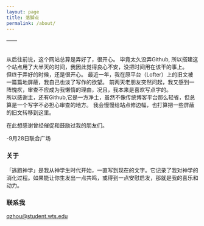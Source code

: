 ```yaml
---
layout: page
title: 落脚点
permalink: /about/
---
```



——  
<p>
  <br>
从后往前说，这个网站总算是弄好了，很开心。
毕竟太久没弄Github, 所以搭建这个站点用了大半天的时间，我因此觉得良心不安，没把时间用在该干的事上。 <br>
但终于弄好的时候，还是很开心。
最近一年，我在原平台（Lofter）上的旧文被一篇篇地屏蔽，我自己也淡了写作的欲望。
前两天老朋友突然问起，我又感到一阵愧疚，审查不应成为我懒惰的理由，况且，我本来是喜欢写点字的。
  <br>
所以感谢主，还有Github,它是一方净土，虽然不像传统博客平台那么轻省，但总算是一个写字不必担心审查的地方。
我会慢慢给站点修边幅，也打算把一些屏蔽的旧文转移到这里。
  </p>
在此想感谢曾经催促和鼓励过我的朋友们。

-9月28日联合广场


### 关于
「逃跑神学」是我从神学生时代开始，一直写到现在的文字。它记录了我对神学的消化过程。如果能让你生发出一点共鸣，或得到一点安慰启发，那就是我的喜乐和动力。



### 联系我

[qzhou@student.wts.edu](mailto:qzhou@student.wts.edu)
